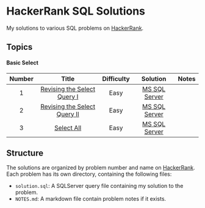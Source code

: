 # HackerRank SQL Solutions

My solutions to various SQL problems on [HackerRank](https://www.hackerrank.com/domains/sql).

## Topics

#### Basic Select

| Number |                                               Title                                                | Difficulty |                                    Solution                                    | Notes |
| :----: | :------------------------------------------------------------------------------------------------: | :--------: | :----------------------------------------------------------------------------: | :---: |
|   1    |  [Revising the Select Query I](https://www.hackerrank.com/challenges/revising-the-select-query/)   |    Easy    | [MS SQL Server](./1-Basic-Select/01-Revising-the-Select-Query-I/Solution.sql)  |       |
|   2    | [Revising the Select Query II](https://www.hackerrank.com/challenges/revising-the-select-query-2/) |    Easy    | [MS SQL Server](./1-Basic-Select/02-Revising-the-Select-Query-II/Solution.sql) |       |
|   3    |                [Select All](https://www.hackerrank.com/challenges/select-all-sql/)                 |    Easy    |          [MS SQL Server](./1-Basic-Select/03-Select-All/Solution.sql)          |       |

## Structure

The solutions are organized by problem number and name on [HackerRank](https://www.hackerrank.com/domains/sql). Each problem has its own directory, containing the following files:

- `solution.sql`: A SQLServer query file containing my solution to the problem.
- `NOTES.md`: A markdown file contain problem notes if it exists.
